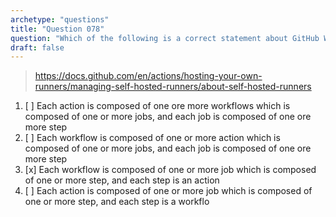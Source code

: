 ```yaml
---
archetype: "questions"
title: "Question 078"
question: "Which of the following is a correct statement about GitHub Workflows and Actions?"
draft: false
---
```



> https://docs.github.com/en/actions/hosting-your-own-runners/managing-self-hosted-runners/about-self-hosted-runners 
1. [ ] Each action is composed of one ore more workflows which is composed of one or more jobs, and each job is composed of one ore more step
1. [ ] Each workflow is composed of one or more action which is composed of one or more jobs, and each job is composed of one ore more step
1. [x] Each workflow is composed of one or more job which is composed of one or more step, and each step is an action
1. [ ] Each action is composed of one or more job which is composed of one or more step, and each step is a workflo
